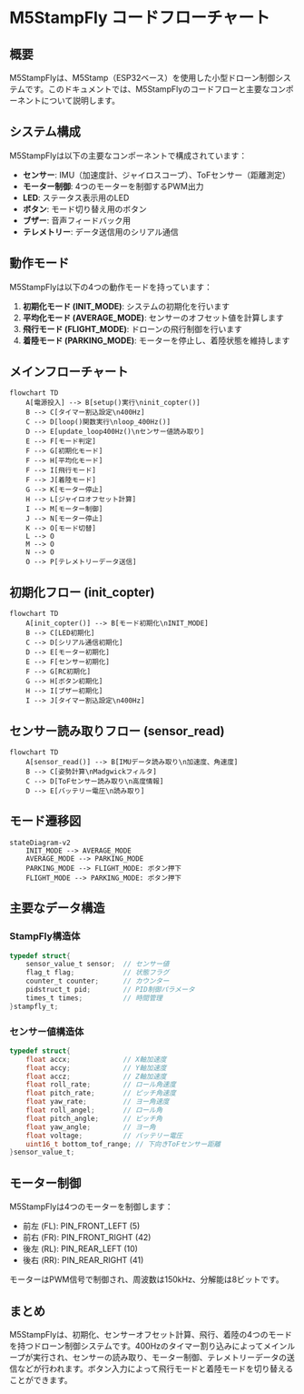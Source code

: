 # M5StampFly コードフローチャート

## 概要

M5StampFlyは、M5Stamp（ESP32ベース）を使用した小型ドローン制御システムです。このドキュメントでは、M5StampFlyのコードフローと主要なコンポーネントについて説明します。

## システム構成

M5StampFlyは以下の主要なコンポーネントで構成されています：

- **センサー**: IMU（加速度計、ジャイロスコープ）、ToFセンサー（距離測定）
- **モーター制御**: 4つのモーターを制御するPWM出力
- **LED**: ステータス表示用のLED
- **ボタン**: モード切り替え用のボタン
- **ブザー**: 音声フィードバック用
- **テレメトリー**: データ送信用のシリアル通信

## 動作モード

M5StampFlyは以下の4つの動作モードを持っています：

1. **初期化モード (INIT_MODE)**: システムの初期化を行います
2. **平均化モード (AVERAGE_MODE)**: センサーのオフセット値を計算します
3. **飛行モード (FLIGHT_MODE)**: ドローンの飛行制御を行います
4. **着陸モード (PARKING_MODE)**: モーターを停止し、着陸状態を維持します

## メインフローチャート

```mermaid
flowchart TD
    A[電源投入] --> B[setup()実行\ninit_copter()]
    B --> C[タイマー割込設定\n400Hz]
    C --> D[loop()関数実行\nloop_400Hz()]
    D --> E[update_loop400Hz()\nセンサー値読み取り]
    E --> F[モード判定]
    F --> G[初期化モード]
    F --> H[平均化モード]
    F --> I[飛行モード]
    F --> J[着陸モード]
    G --> K[モーター停止]
    H --> L[ジャイロオフセット計算]
    I --> M[モーター制御]
    J --> N[モーター停止]
    K --> O[モード切替]
    L --> O
    M --> O
    N --> O
    O --> P[テレメトリーデータ送信]
```

## 初期化フロー (init_copter)

```mermaid
flowchart TD
    A[init_copter()] --> B[モード初期化\nINIT_MODE]
    B --> C[LED初期化]
    C --> D[シリアル通信初期化]
    D --> E[モーター初期化]
    E --> F[センサー初期化]
    F --> G[RC初期化]
    G --> H[ボタン初期化]
    H --> I[ブザー初期化]
    I --> J[タイマー割込設定\n400Hz]
```

## センサー読み取りフロー (sensor_read)

```mermaid
flowchart TD
    A[sensor_read()] --> B[IMUデータ読み取り\n加速度、角速度]
    B --> C[姿勢計算\nMadgwickフィルタ]
    C --> D[ToFセンサー読み取り\n高度情報]
    D --> E[バッテリー電圧\n読み取り]
```

## モード遷移図

```mermaid
stateDiagram-v2
    INIT_MODE --> AVERAGE_MODE
    AVERAGE_MODE --> PARKING_MODE
    PARKING_MODE --> FLIGHT_MODE: ボタン押下
    FLIGHT_MODE --> PARKING_MODE: ボタン押下
```

## 主要なデータ構造

### StampFly構造体

```c
typedef struct{
    sensor_value_t sensor;  // センサー値
    flag_t flag;            // 状態フラグ
    counter_t counter;      // カウンター
    pidstruct_t pid;        // PID制御パラメータ
    times_t times;          // 時間管理
}stampfly_t;
```

### センサー値構造体

```c
typedef struct{
    float accx;             // X軸加速度
    float accy;             // Y軸加速度
    float accz;             // Z軸加速度
    float roll_rate;        // ロール角速度
    float pitch_rate;       // ピッチ角速度
    float yaw_rate;         // ヨー角速度
    float roll_angel;       // ロール角
    float pitch_angle;      // ピッチ角
    float yaw_angle;        // ヨー角
    float voltage;          // バッテリー電圧
    uint16_t bottom_tof_range; // 下向きToFセンサー距離
}sensor_value_t;
```

## モーター制御

M5StampFlyは4つのモーターを制御します：

- 前左 (FL): PIN_FRONT_LEFT (5)
- 前右 (FR): PIN_FRONT_RIGHT (42)
- 後左 (RL): PIN_REAR_LEFT (10)
- 後右 (RR): PIN_REAR_RIGHT (41)

モーターはPWM信号で制御され、周波数は150kHz、分解能は8ビットです。

## まとめ

M5StampFlyは、初期化、センサーオフセット計算、飛行、着陸の4つのモードを持つドローン制御システムです。400Hzのタイマー割り込みによってメインループが実行され、センサーの読み取り、モーター制御、テレメトリーデータの送信などが行われます。ボタン入力によって飛行モードと着陸モードを切り替えることができます。

